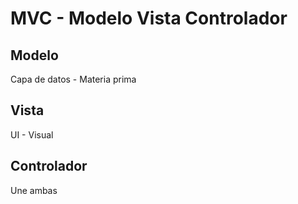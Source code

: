 # MVC - Modelo Vista Controlador

## Modelo

Capa de datos - Materia prima

## Vista

UI - Visual

## Controlador

Une ambas
